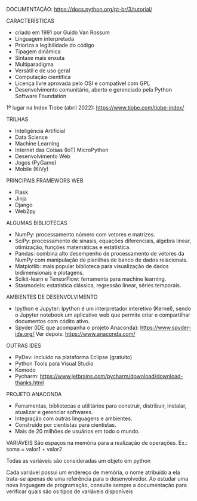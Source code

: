 DOCUMENTAÇÃO: https://docs.python.org/pt-br/3/tutorial/

CARACTERÍSTICAS
- criado em 1991 por Guido Van Rossum
- Linguagem interpretada
- Prioriza a legibilidade do código
- Tipagem dinâmica
- Sintaxe mais enxuta
- Multiparadigma
- Versátil e de uso geral
- Computação científica
- Licença livre aprovada pelo OSI e compatível com GPL
- Desenvolvimento comunitário, aberto e gerenciado pela Python Software Foundation

1º lugar na Index Tiobe (abril 2022): https://www.tiobe.com/tiobe-index/

TRILHAS
- Inteligência Artificial
- Data Science
- Machine Learning
- Internet das Coisas (IoT)
MicroPython
- Desenvolvimento Web
- Jogos (PyGame)
- Mobile (KiVy)

PRINCIPAIS FRAMEWORS WEB
- Flask
- Jinja
- Django
- Web2py

ALGUMAS BIBLIOTECAS
- NumPy: processamento número com vetores e matrizes.
- SciPy: processamento de sinasis, equações diferenciais, álgebra linear, otimização, funções matemáticas e estatística.
- Pandas: combina alto desempenho de processamento de vetores da NumPy com manipulação de planilhas de banco de dados relacionais.
- Matplotlib: mais popular biblioteca para visualização de dados bidimensionais e plotagens.
- Scikit-learn e TensorFlow: ferramenta para machine learning.
- Stasmodels: estatística clássica, regressão linear, séries temporais.

AMBIENTES DE DESENVOLVIMENTO
- Ipython e Jupyter: Ipython é um interpretador interetivo (Kernel), 
sendo o Jupyter notebook um aplicativo web que permite criar e compartilhar documentos com códito ativo.
- Spyder (IDE que acompanha o projeto Anaconda): https://www.spyder-ide.org/
Ver depois: https://www.anaconda.com/
 
 OUTRAS IDES
 - PyDev: incluído na plataforma Eclipse (gratuito)
 - Python Tools para Visual Studio
 - Komodo
 - Pycharm: https://www.jetbrains.com/pycharm/download/download-thanks.html
 
 PROJETO ANACONDA
 - Ferramentas, bibliotecas e utilitários para construir, distribuir, instalar, atualizar e gerenciar softwares.
 - Integração com outras linguagens e ambientes.
 - Construído por cientistas para cientistas.
 - Mais de 20 milhões de usuários em todo o mundo.
 
VARIÁVEIS
São espaços na memória para a realização de operações.
Ex.: soma = valor1 + valor2 

Todas as variáveis são consideradas um objeto em python

Cada variável possui um endereço de memória, o nome atribuído a ela trata-se apenas de uma referência para o desenvolvedor. 
Ao estudar uma nova linguagem de programação, consulte sempre a documentação para verificar quais são os tipos de variáveis disponíveis
